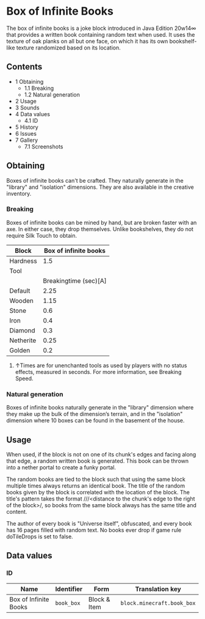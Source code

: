 # Box of Infinite Books
The box of infinite books is a joke block introduced in Java Edition 20w14∞ that provides a written book containing random text when used. It uses the texture of oak planks on all but one face, on which it has its own bookshelf-like texture randomized based on its location.

## Contents
- 1 Obtaining
	- 1.1 Breaking
	- 1.2 Natural generation
- 2 Usage
- 3 Sounds
- 4 Data values
	- 4.1 ID
- 5 History
- 6 Issues
- 7 Gallery
	- 7.1 Screenshots

## Obtaining
Boxes of infinite books can't be crafted. They naturally generate in the "library" and "isolation" dimensions. They are also available in the creative inventory.

### Breaking
Boxes of infinite books can be mined by hand, but are broken faster with an axe. In either case, they drop themselves. Unlike bookshelves, they do not require Silk Touch to obtain.

| Block     | Box of infinite books |
|-----------|-----------------------|
| Hardness  | 1.5                   |
| Tool      |                       |
|           | Breakingtime (sec)[A] |
| Default   | 2.25                  |
| Wooden    | 1.15                  |
| Stone     | 0.6                   |
| Iron      | 0.4                   |
| Diamond   | 0.3                   |
| Netherite | 0.25                  |
| Golden    | 0.2                   |

1. ↑Times are for unenchanted tools as used by players with no status effects, measured in seconds. For more information, see Breaking Speed.

### Natural generation
Boxes of infinite books naturally generate in the "library" dimension where they make up the bulk of the dimension’s terrain, and in the "isolation" dimension where 10 boxes can be found in the basement of the house.

## Usage
When used, if the block is not on one of its chunk's edges and facing along that edge, a random written book is generated. This book can be thrown into a nether portal to create a funky portal.

The random books are tied to the block such that using the same block multiple times always returns an identical book. The title of the random books given by the block is correlated with the location of the block. The title's pattern takes the format <chunk X>/<chunk Z>/<block orientation>/<distance to the chunk's edge to the right of the block>/<block Y>, so books from the same block always has the same title and content.

The author of every book is "Universe itself", obfuscated, and every book has 16 pages filled with random text. No books ever drop if game rule doTileDrops is set to false.

## Data values
### ID
| Name                  | Identifier | Form         | Translation key            |
|-----------------------|------------|--------------|----------------------------|
| Box of Infinite Books | `book_box` | Block & Item | `block.minecraft.book_box` |


